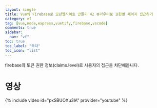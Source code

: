 ```yaml
---
layout: single
title: Vue와 Firebase로 모던웹사이트 만들기 42 뷰라우터로 권한별 페이지 접근하기
category: vf
tag: [vue,node,express,vuetify,firebase,vscode]
comments: true
sidebar:
  nav: "vf"
toc: true
toc_label: "목차"
toc_icon: "list"
---
```


firebase의 토큰 권한 정보(claims.level)로 사용자의 접근을 차단해봅니다.

# 영상

{% include video id="pxSBUOXu3lA" provider="youtube" %}
